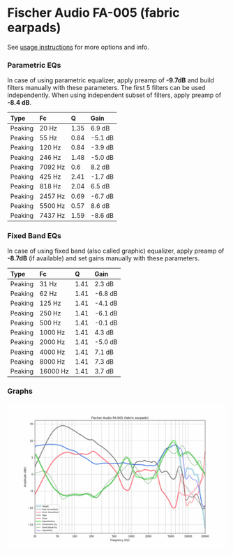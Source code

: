 # Fischer Audio FA-005 (fabric earpads)
See [usage instructions](https://github.com/jaakkopasanen/AutoEq#usage) for more options and info.

### Parametric EQs
In case of using parametric equalizer, apply preamp of **-9.7dB** and build filters manually
with these parameters. The first 5 filters can be used independently.
When using independent subset of filters, apply preamp of **-8.4 dB**.

| Type    | Fc      |    Q | Gain    |
|:--------|:--------|:-----|:--------|
| Peaking | 20 Hz   | 1.35 | 6.9 dB  |
| Peaking | 55 Hz   | 0.84 | -5.1 dB |
| Peaking | 120 Hz  | 0.84 | -3.9 dB |
| Peaking | 246 Hz  | 1.48 | -5.0 dB |
| Peaking | 7092 Hz | 0.6  | 8.2 dB  |
| Peaking | 425 Hz  | 2.41 | -1.7 dB |
| Peaking | 818 Hz  | 2.04 | 6.5 dB  |
| Peaking | 2457 Hz | 0.69 | -6.7 dB |
| Peaking | 5500 Hz | 0.57 | 8.6 dB  |
| Peaking | 7437 Hz | 1.59 | -8.6 dB |

### Fixed Band EQs
In case of using fixed band (also called graphic) equalizer, apply preamp of **-8.7dB**
(if available) and set gains manually with these parameters.

| Type    | Fc       |    Q | Gain    |
|:--------|:---------|:-----|:--------|
| Peaking | 31 Hz    | 1.41 | 2.3 dB  |
| Peaking | 62 Hz    | 1.41 | -6.8 dB |
| Peaking | 125 Hz   | 1.41 | -4.1 dB |
| Peaking | 250 Hz   | 1.41 | -6.1 dB |
| Peaking | 500 Hz   | 1.41 | -0.1 dB |
| Peaking | 1000 Hz  | 1.41 | 4.3 dB  |
| Peaking | 2000 Hz  | 1.41 | -5.0 dB |
| Peaking | 4000 Hz  | 1.41 | 7.1 dB  |
| Peaking | 8000 Hz  | 1.41 | 7.3 dB  |
| Peaking | 16000 Hz | 1.41 | 3.7 dB  |

### Graphs
![](./Fischer%20Audio%20FA-005%20(fabric%20earpads).png)